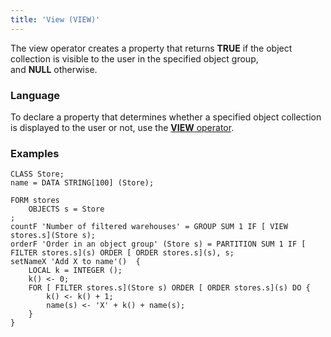 ```yaml
---
title: 'View (VIEW)'
---
```


The view operator creates a property that returns **TRUE** if the object collection is visible to the user in the specified object group, and **NULL** otherwise.

### Language

To declare a property that determines whether a specified object collection is displayed to the user or not, use the [**VIEW** operator](Object_group_operator.md).

### Examples

```lsf
CLASS Store;
name = DATA STRING[100] (Store);

FORM stores
    OBJECTS s = Store
;
countF 'Number of filtered warehouses' = GROUP SUM 1 IF [ VIEW stores.s](Store s);
orderF 'Order in an object group' (Store s) = PARTITION SUM 1 IF [ FILTER stores.s](s) ORDER [ ORDER stores.s](s), s;
setNameX 'Add X to name'()  {
    LOCAL k = INTEGER ();
    k() <- 0;
    FOR [ FILTER stores.s](Store s) ORDER [ ORDER stores.s](s) DO {
        k() <- k() + 1;
        name(s) <- 'X' + k() + name(s);
    }
}
```
